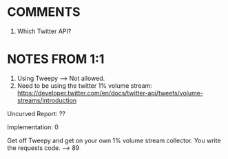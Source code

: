 # COMMENTS

1. Which Twitter API?

# NOTES FROM 1:1

1. Using Tweepy --> Not allowed.
2. Need to be using the twitter 1% volume stream: https://developer.twitter.com/en/docs/twitter-api/tweets/volume-streams/introduction

Uncurved Report: ??

Implementation: 0

Get off Tweepy and get on your own 1% volume stream collector. You write the requests code. --> 89
